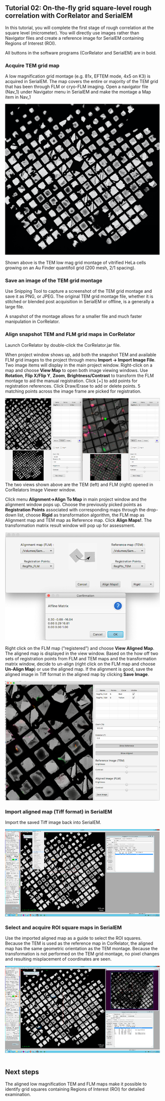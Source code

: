 ## Tutorial 02: On-the-fly grid square-level rough correlation with CorRelator and SerialEM

In this tutorial, you will complete the first stage of rough correlation at the square level (micrometer). You will directly use images rather than Navigator files and create a reference image for SerialEM containing Regions of Interest (ROI).

All buttons in the software programs (CorRelator and SerialEM) are in bold. 

### Acquire TEM grid map
A low magnification grid montage (e.g. 81x, EFTEM mode, 4x5 on K3) is acquired in SerialEM. The map covers the entire or majority of the TEM grid that has been through FLM or cryo-FLM imaging. Open a navigator file (Nav_1) under Navigator menu in SerialEM and make the montage a Map item in Nav_1

![Acquire low mag montage](images/approach2/step1_acquire_low_mag_montage.png)

Shown above is the TEM low mag grid montage of vitrified HeLa cells growing on an Au Finder quantifoil grid (200 mesh, 2/1 spacing). 

### Save an image of the TEM grid montage
Use Snipping Tool to capture a screenshot of the TEM grid montage and save it as PNG, or JPEG. The original TEM grid montage file, whether it is stitched or blended post acquisition in SerialEM or offline, is a generally a large file. 

A snapshot of the montage allows for a smaller file and much faster manipulation in CorRelator. 

### Align snapshot TEM and FLM grid maps in CorRelator 

Launch CorRelator by double-click the CorRelator.jar file. 

When project window shows up, add both the snapshot TEM and available FLM grid images to the project through menu **Import -> Import Image File**. Two image items will display in the main project window. Right-click on a map and choose **View Map** to open both image viewing windows. Use **Rotation**, **Flip X/Flip Y**, **Zoom**, **Brightness/Contrast** to transform the FLM montage to aid the manual registration. Click [+] to add points for registration references. Click Draw/Erase to add or delete points. 5 matching points across the image frame are picked for registration.

![Image view](images/approach2/step2_correlator_imageview.png)
The two views shown above are the TEM (left) and FLM (right) opened in CorRelators Image Viewer window.

Click menu **Alignment->Align To Map** in main project window and the alignment window pops up. Choose the previously picked points as **Registration Points** associated with corresponding maps through the drop-down list, choose **Rigid** as transformation algorithm, the FLM map as Alignment map and TEM map as Reference map. Click **Align Maps!**. The transformation matrix result window will pop up for assessment.

![Alignment view](images/approach2/step3_alignment_gui.png)

Right click on the FLM map (“registered”) and choose **View Aligned Map**. The aligned map is displayed in the view window. Based on the how off two sets of registration points from FLM and TEM maps and the transformation matrix window, decide to un-align (right click on the FLM map and choose **Un-Align Map**) or use the aligned map. If the alignment is good, save the aligned image in Tiff format in the aligned map by clicking **Save Image**.

![Alignment view](images/approach2/step4_aligned.png)

### Import aligned map (Tiff format) in SerialEM  

Import the saved Tiff image back into SerialEM.

![SerialEM Import](images/approach2/step5_import_serialem.png)

### Select and acquire ROI square maps in SerialEM
Use the imported aligned map as a guide to select the ROI squares. Because the TEM is used as the reference map in CorRelator, the aligned map has the same geometric orientation as the TEM montage. Because the transformation is not performed on the TEM grid montage, no pixel changes and resulting misplacement of coordinates are seen. 

![SerialEM Viewing](images/approach2/step6_serialem_viewing.png)
 
## Next steps
The aligned low magnification TEM and FLM maps make it possible to identify grid squares containing Regions of Interest (ROI) for detailed examination.